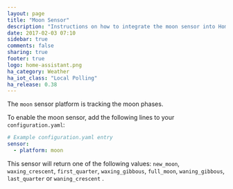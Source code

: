 ```yaml
---
layout: page
title: "Moon Sensor"
description: "Instructions on how to integrate the moon sensor into Home Assistant."
date: 2017-02-03 07:10
sidebar: true
comments: false
sharing: true
footer: true
logo: home-assistant.png
ha_category: Weather
ha_iot_class: "Local Polling"
ha_release: 0.38
---
```



The `moon` sensor platform is tracking the moon phases.

To enable the moon sensor, add the following lines to your `configuration.yaml`:

```yaml
# Example configuration.yaml entry
sensor:
  - platform: moon
```
This sensor will return one of the following values: 
`new_moon`, `waxing_crescent`, `first_quarter`, `waxing_gibbous`, `full_moon`, `waning_gibbous`, `last_quarter` or `waning_crescent` .
